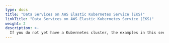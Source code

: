 ```yaml
---
type: docs
title: "Data Services on AWS Elastic Kubernetes Service (EKS)"
linkTitle: "Data Services on AWS Elastic Kubernetes Service (EKS)"
weight: 2
description: >-
  If you do not yet have a Kubernetes cluster, the examples in this section walk through creating an EKS cluster and deploy Azure Arc Data Services on top of it.
---
```

